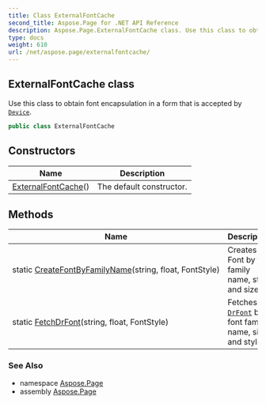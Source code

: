 ```yaml
---
title: Class ExternalFontCache
second_title: Aspose.Page for .NET API Reference
description: Aspose.Page.ExternalFontCache class. Use this class to obtain font encapsulation in a form that is accepted by Device
type: docs
weight: 610
url: /net/aspose.page/externalfontcache/
---
```

## ExternalFontCache class

Use this class to obtain font encapsulation in a form that is accepted by [`Device`](../device/).

```csharp
public class ExternalFontCache
```

## Constructors

| Name | Description |
| --- | --- |
| [ExternalFontCache](externalfontcache/)() | The default constructor. |

## Methods

| Name | Description |
| --- | --- |
| static [CreateFontByFamilyName](../../aspose.page/externalfontcache/createfontbyfamilyname/)(string, float, FontStyle) | Creates Font by font family name, style and size. |
| static [FetchDrFont](../../aspose.page/externalfontcache/fetchdrfont/)(string, float, FontStyle) | Fetches [`DrFont`](../../aspose.page.font/drfont/) by font family name, size and style. |

### See Also

* namespace [Aspose.Page](../../aspose.page/)
* assembly [Aspose.Page](../../)


